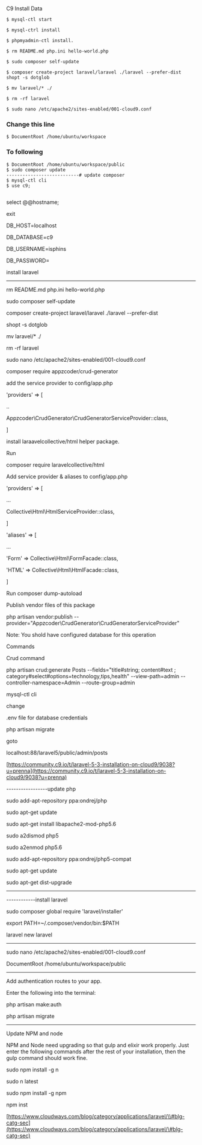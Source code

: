 #
C9 Install Data

```
$ mysql-ctl start

$ mysql-ctrl install

$ phpmyadmin-ctl install.

$ rm README.md php.ini hello-world.php

$ sudo composer self-update

$ composer create-project laravel/laravel ./laravel --prefer-dist shopt -s dotglob

$ mv laravel/* ./

$ rm -rf laravel

$ sudo nano /etc/apache2/sites-enabled/001-cloud9.conf
```

### Change this line

```
$ DocumentRoot /home/ubuntu/workspace
```

### To following

```
$ DocumentRoot /home/ubuntu/workspace/public
$ sudo composer update
---------------------------# update composer
$ mysql-ctl cli
$ use c9;


```







select @@hostname;

exit

DB\_HOST=localhost

DB\_DATABASE=c9

DB\_USERNAME=isphins

DB\_PASSWORD=

install laravel

---

rm README.md php.ini hello-world.php

sudo composer self-update

composer create-project laravel/laravel ./laravel --prefer-dist

shopt -s dotglob

mv laravel/\* ./

rm -rf laravel

sudo nano /etc/apache2/sites-enabled/001-cloud9.conf

composer require appzcoder/crud-generator

add the service provider to config/app.php

'providers' =&gt; \[

..

Appzcoder\CrudGenerator\CrudGeneratorServiceProvider::class,

\]

install laraavelcollective/html helper package.

Run

composer require laravelcollective/html

Add service provider & aliases to config/app.php

'providers' =&gt; \[

...

Collective\Html\HtmlServiceProvider::class,

\]

'aliases' =&gt; \[

...

'Form' =&gt; Collective\Html\FormFacade::class,

'HTML' =&gt; Collective\Html\HtmlFacade::class,

\]

Run composer dump-autoload

Publish vendor files of this package

php artisan vendor:publish --provider="Appzcoder\CrudGenerator\CrudGeneratorServiceProvider"

Note: You shold have configured database for this operation

Commands

Crud command

php artisan crud:generate Posts --fields="title\#string; content\#text ; category\#select\#options=technology,tips,health" --view-path=admin --controller-namespace=Admin --route-group=admin

mysql-ctl cli

change

.env file for database credentials

php artisan migrate

goto

localhost:88/laravel5/public/admin/posts

[https://community.c9.io/t/laravel-5-3-installation-on-cloud9/9038?u=prenna](https://community.c9.io/t/laravel-5-3-installation-on-cloud9/9038?u=prenna)

-----------------update php

sudo add-apt-repository ppa:ondrej/php

sudo apt-get update

sudo apt-get install libapache2-mod-php5.6

sudo a2dismod php5

sudo a2enmod php5.6

sudo add-apt-repository ppa:ondrej/php5-compat

sudo apt-get update

sudo apt-get dist-upgrade

---

------------install laravel

sudo composer global require 'laravel/installer'

export PATH=~/.composer/vendor/bin:$PATH

laravel new laravel

---

sudo nano /etc/apache2/sites-enabled/001-cloud9.conf

DocumentRoot /home/ubuntu/workspace/public

---

Add authentication routes to your app.

Enter the following into the terminal:

php artisan make:auth

php artisan migrate

---

Update NPM and node

NPM and Node need upgrading so that gulp and elixir work properly. Just enter the following commands after the rest of your installation, then the gulp command should work fine.

sudo npm install -g n

sudo n latest

sudo npm install -g npm

npm inst

[https://www.cloudways.com/blog/category/applications/laravel/\\#blg-catg-sec](https://www.cloudways.com/blog/category/applications/laravel/\#blg-catg-sec)

